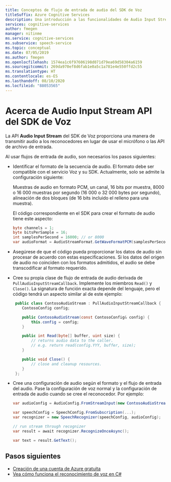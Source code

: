 ```yaml
---
title: Conceptos de flujo de entrada de audio del SDK de Voz
titleSuffix: Azure Cognitive Services
description: Una introducción a las funcionalidades de Audio Input Stream API del SDK de Voz.
services: cognitive-services
author: fmegen
manager: nitinme
ms.service: cognitive-services
ms.subservice: speech-service
ms.topic: conceptual
ms.date: 07/05/2019
ms.author: fmegen
ms.openlocfilehash: 1574ea1c6f97606198d071d79ea69d58304a6159
ms.sourcegitcommit: 269da970ef8d6fab1e0a5c1a781e4e550ffd2c55
ms.translationtype: HT
ms.contentlocale: es-ES
ms.lasthandoff: 08/10/2020
ms.locfileid: "88053565"
---
```

# <a name="about-the-speech-sdk-audio-input-stream-api"></a>Acerca de Audio Input Stream API del SDK de Voz

La API **Audio Input Stream** del SDK de Voz proporciona una manera de transmitir audio a los reconocedores en lugar de usar el micrófono o las API de archivo de entrada.

Al usar flujos de entrada de audio, son necesarios los pasos siguientes:

- Identificar el formato de la secuencia de audio. El formato debe ser compatible con el servicio Voz y su SDK. Actualmente, solo se admite la configuración siguiente:

  Muestras de audio en formato PCM, un canal, 16 bits por muestra, 8000 o 16 000 muestras por segundo (16 000 o 32 000 bytes por segundo), alineación de dos bloques (de 16 bits incluido el relleno para una muestra).

  El código correspondiente en el SDK para crear el formato de audio tiene este aspecto:

  ```csharp
  byte channels = 1;
  byte bitsPerSample = 16;
  int samplesPerSecond = 16000; // or 8000
  var audioFormat = AudioStreamFormat.GetWaveFormatPCM(samplesPerSecond, bitsPerSample, channels);
  ```

- Asegúrese de que el código pueda proporcionar los datos de audio sin procesar de acuerdo con estas especificaciones. Si los datos del origen de audio no coinciden con los formatos admitidos, el audio se debe transcodificar al formato requerido.

- Cree su propia clase de flujo de entrada de audio derivada de `PullAudioInputStreamCallback`. Implemente los miembros `Read()` y `Close()`. La signatura de función exacta depende del lenguaje, pero el código tendrá un aspecto similar al de este ejemplo:

  ```csharp
   public class ContosoAudioStream : PullAudioInputStreamCallback {
      ContosoConfig config;

      public ContosoAudioStream(const ContosoConfig& config) {
          this.config = config;
      }

      public int Read(byte[] buffer, uint size) {
          // returns audio data to the caller.
          // e.g. return read(config.YYY, buffer, size);
      }

      public void Close() {
          // close and cleanup resources.
      }
   };
  ```

- Cree una configuración de audio según el formato y el flujo de entrada del audio. Pase la configuración de voz normal y la configuración de entrada de audio cuando se cree el reconocedor. Por ejemplo:

  ```csharp
  var audioConfig = AudioConfig.FromStreamInput(new ContosoAudioStream(config), audioFormat);

  var speechConfig = SpeechConfig.FromSubscription(...);
  var recognizer = new SpeechRecognizer(speechConfig, audioConfig);

  // run stream through recognizer
  var result = await recognizer.RecognizeOnceAsync();

  var text = result.GetText();
  ```

## <a name="next-steps"></a>Pasos siguientes

- [Creación de una cuenta de Azure gratuita](https://azure.microsoft.com/free/cognitive-services/)
- [Vea cómo funciona el reconocimiento de voz en C#](~/articles/cognitive-services/Speech-Service/quickstarts/speech-to-text-from-microphone.md?pivots=programming-language-csharp&tabs=dotnet)
